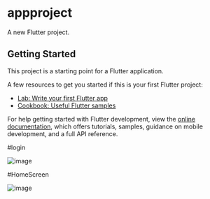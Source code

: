 # appproject

A new Flutter project.

## Getting Started

This project is a starting point for a Flutter application.

A few resources to get you started if this is your first Flutter project:

- [Lab: Write your first Flutter app](https://docs.flutter.dev/get-started/codelab)
- [Cookbook: Useful Flutter samples](https://docs.flutter.dev/cookbook)

For help getting started with Flutter development, view the
[online documentation](https://docs.flutter.dev/), which offers tutorials,
samples, guidance on mobile development, and a full API reference.

#login


![image](https://github.com/user-attachments/assets/db27a5d4-64cc-4142-a54e-b434c9aaad0d)

#HomeScreen

![image](https://github.com/user-attachments/assets/21fffc39-fe81-4351-aa41-ea8aaba8f9e1)



